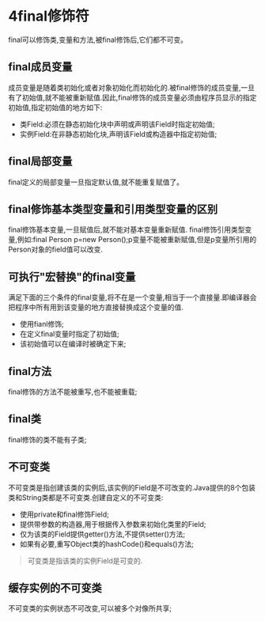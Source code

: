 ﻿# 4final修饰符
final可以修饰类,变量和方法,被final修饰后,它们都不可变。
## final成员变量
成员变量是随着类初始化或者对象初始化而初始化的.被final修饰的成员变量,一旦有了初始值,就不能被重新赋值.因此,final修饰的成员变量必须由程序员显示的指定初始值,指定初始值的地方如下:
* 类Field:必须在静态初始化块中声明或声明该Field时指定初始值;
* 实例Field:在非静态初始化块,声明该Field或构造器中指定初始值;

## final局部变量
final定义的局部变量一旦指定默认值,就不能重复赋值了。

## final修饰基本类型变量和引用类型变量的区别
final修饰基本变量,一旦赋值后,就不能对基本变量重新赋值.
final修饰引用类型变量,例如:final Person p=new Person();p变量不能被重新赋值,但是p变量所引用的Person对象的field值可以改变.

## 可执行"宏替换"的final变量
满足下面的三个条件的final变量,将不在是一个变量,相当于一个直接量.即编译器会把程序中所有用到该变量的地方直接替换成这个变量的值.
* 使用fianl修饰;
* 在定义final变量时指定了初始值;
* 该初始值可以在编译时被确定下来;

## final方法
final修饰的方法不能被重写,也不能被重载;

## final类
final修饰的类不能有子类;

## 不可变类
不可变类是指创建该类的实例后,该实例的Field是不可改变的.Java提供的8个包装类和String类都是不可变类.创建自定义的不可变类:
* 使用private和final修饰Field;
* 提供带参数的构造器,用于根据传入参数来初始化类里的Field;
* 仅为该类的Field提供getter()方法,不提供setter()方法;
* 如果有必要,重写Object类的hashCode()和equals()方法;
>可变类是指该类的实例Field是可变的.

## 缓存实例的不可变类
不可变类的实例状态不可改变,可以被多个对像所共享;







